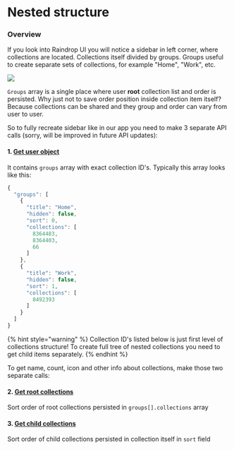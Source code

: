 # Nested structure

### Overview

If you look into Raindrop UI you will notice a sidebar in left corner, where collections are located. Collections itself divided by groups. Groups useful to create separate sets of collections, for example "Home", "Work", etc.

![](https://3611960587-files.gitbook.io/~/files/v0/b/gitbook-legacy-files/o/assets%2F-M-GPP1TyNN8gNuijaj7%2F-M-odRbpHbUQpG6FIdE7%2F-M-oefnkLiSk6-lmT35A%2Fsidebar.png?alt=media&token=e4070997-e45a-4310-a848-10995a597a6a)

`Groups` array is a single place where user **root** collection list and order is persisted. Why just not to save order position inside collection item itself? Because collections can be shared and they group and order can vary from user to user.

So to fully recreate sidebar like in our app you need to make 3 separate API calls (sorry, will be improved in future API updates):

#### 1. [Get user object](../../user/authenticated#get-user)

It contains `groups` array with exact collection ID's. Typically this array looks like this:

```javascript
{
  "groups": [
    {
      "title": "Home",
      "hidden": false,
      "sort": 0,
      "collections": [
        8364483,
        8364403,
        66
      ]
    },
    {
      "title": "Work",
      "hidden": false,
      "sort": 1,
      "collections": [
        8492393
      ]
    }
  ]
}
```

{% hint style="warning" %}
Collection ID's listed below is just first level of collections structure! To create full tree of nested collections you need to get child items separately.
{% endhint %}

To get name, count, icon and other info about collections, make those two separate calls:

#### 2. [Get root collections](../methods#get-root-collections)

Sort order of root collections persisted in `groups[].collections` array

#### 3. [Get child collections](../methods#get-child-collections)

Sort order of child collections persisted in collection itself in `sort` field
